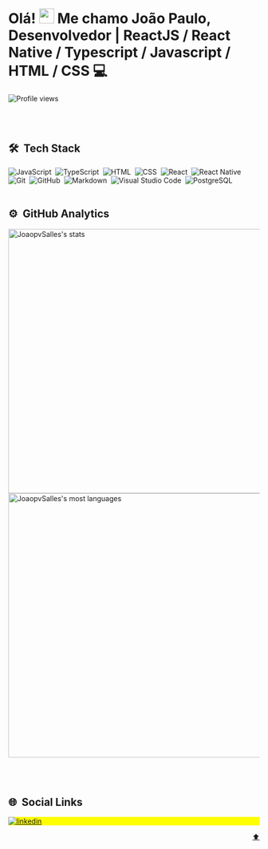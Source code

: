 <div id="top"></div>

<h1 align="left"> Olá! <img src="https://raw.githubusercontent.com/kaueMarques/kaueMarques/master/hi.gif" height="30px" width="30px"> Me chamo João Paulo, <br> 
  Desenvolvedor | ReactJS / React Native / Typescript / Javascript / HTML / CSS 💻</h1>
<p align="left"> <img src="https://komarev.com/ghpvc/?username=JoaopvSalles&color=yellow" alt="Profile views" /> </p>

<br><br>

## 🛠 &nbsp;Tech Stack

![JavaScript](https://img.shields.io/badge/-JavaScript-05122A?style=flat&logo=javascript)&nbsp;
![TypeScript](https://img.shields.io/badge/-TypeScript-05122A?style=flat&logo=typescript)&nbsp;
![HTML](https://img.shields.io/badge/-HTML-05122A?style=flat&logo=HTML5)&nbsp;
![CSS](https://img.shields.io/badge/-CSS-05122A?style=flat&logo=CSS3&logoColor=1572B6)&nbsp;
![React](https://img.shields.io/badge/-React-05122A?style=flat&logo=react)&nbsp;
![React Native](https://img.shields.io/badge/-React%20Native-05122A?style=flat&logo=react)&nbsp;
![Git](https://img.shields.io/badge/-Git-05122A?style=flat&logo=git)&nbsp;
![GitHub](https://img.shields.io/badge/-GitHub-05122A?style=flat&logo=github)&nbsp;
![Markdown](https://img.shields.io/badge/-Markdown-05122A?style=flat&logo=markdown)&nbsp;
![Visual Studio Code](https://img.shields.io/badge/-Visual%20Studio%20Code-05122A?style=flat&logo=visual-studio-code&logoColor=007ACC)&nbsp;
![PostgreSQL](https://img.shields.io/badge/-PostgreSQL-05122A?style=flat&logo=postgresql)&nbsp;
<br><br>

## ⚙️ &nbsp;GitHub Analytics

<p align="left">
<img width="530em" src="https://github-readme-stats.vercel.app/api?username=JoaopvSalles&show_icons=true&theme=vision-friendly-dark" alt="JoaopvSalles's stats"/>
<img width="530em" src="https://github-readme-stats.vercel.app/api/top-langs/?username=JoaopvSalles&layout=compact&theme=vision-friendly-dark" alt="JoaopvSalles's most languages"/>
</p>

<br><br>

## 🌐 &nbsp;Social Links

<p align="left" style="background:yellow">
<a href="https://www.linkedin.com/in/jo%C3%A3o-vecchio-175934130" target="_blank">
  <img align="center" src="https://img.shields.io/badge/-JoaopvSalles-05122A?style=flat&logo=linkedin" alt="linkedin"/>
</a>
</p>


<p align="right"><a href="#top">⬆</a></p>
